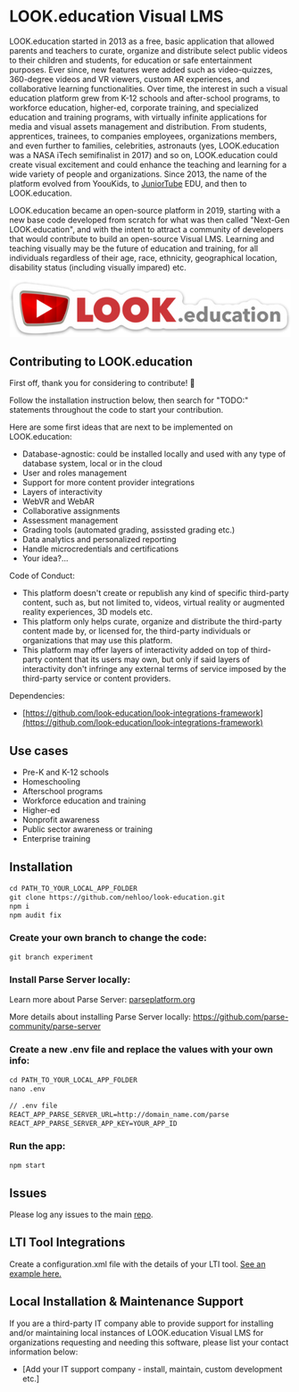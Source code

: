 # LOOK.education Visual LMS

LOOK.education started in 2013 as a free, basic application that allowed parents and teachers to curate, organize and distribute select public videos to their children and students, for education or safe entertainment purposes. Ever since, new features were added such as video-quizzes, 360-degree videos and VR viewers, custom AR experiences, and collaborative learning functionalities. Over time, the interest in such a visual education platform grew from K-12 schools and after-school programs, to workforce education, higher-ed, corporate training, and specialized education and training programs, with virtually infinite applications for media and visual assets management and distribution. From students, apprentices, trainees, to companies employees, organizations members, and even further to families, celebrities, astronauts (yes, LOOK.education was a NASA iTech semifinalist in 2017) and so on, LOOK.education could create visual excitement and could enhance the teaching and learning for a wide variety of people and organizations. Since 2013, the name of the platform evolved from YoouKids, to [JuniorTube](https://github.com/nehloo/juniortube) EDU, and then to LOOK.education.

LOOK.education became an open-source platform in 2019, starting with a new base code developed from scratch for what was then called "Next-Gen LOOK.education", and with the intent to attract a community of developers that would contribute to build an open-source Visual LMS. Learning and teaching visually may be the future of education and training, for all individuals regardless of their age, race, ethnicity, geographical location, disability status (including visually impared) etc.

![LOOK.education](./public/img/look-education-sticker-600x121.png)

## Contributing to LOOK.education

First off, thank you for considering to contribute! 🎉

Follow the installation instruction below, then search for "TODO:" statements throughout the code to start your contribution.

Here are some first ideas that are next to be implemented on LOOK.education:
- Database-agnostic: could be installed locally and used with any type of database system, local or in the cloud
- User and roles management
- Support for more content provider integrations
- Layers of interactivity
- WebVR and WebAR
- Collaborative assignments
- Assessment management
- Grading tools (automated grading, assissted grading etc.)
- Data analytics and personalized reporting
- Handle microcredentials and certifications
- Your idea?...

Code of Conduct:
- This platform doesn't create or republish any kind of specific third-party content, such as, but not limited to, videos, virtual reality or augmented reality experiences, 3D models etc.
- This platform only helps curate, organize and distribute the third-party content made by, or licensed for, the third-party individuals or organizations that may use this platform.
- This platform may offer layers of interactivity added on top of third-party content that its users may own, but only if said layers of interactivity don't infringe any external terms of service imposed by the third-party service or content providers.

Dependencies:
- [https://github.com/look-education/look-integrations-framework](https://github.com/look-education/look-integrations-framework)

## Use cases
- Pre-K and K-12 schools
- Homeschooling
- Afterschool programs
- Workforce education and training
- Higher-ed
- Nonprofit awareness
- Public sector awareness or training
- Enterprise training

## Installation

```
cd PATH_TO_YOUR_LOCAL_APP_FOLDER
git clone https://github.com/nehloo/look-education.git
npm i
npm audit fix
```

### Create your own branch to change the code:

```
git branch experiment
```

### Install Parse Server locally:

Learn more about Parse Server: [parseplatform.org](https://parseplatform.org)

More details about installing Parse Server locally: https://github.com/parse-community/parse-server

### Create a new .env file and replace the values with your own info:

```
cd PATH_TO_YOUR_LOCAL_APP_FOLDER
nano .env
```

```
// .env file
REACT_APP_PARSE_SERVER_URL=http://domain_name.com/parse
REACT_APP_PARSE_SERVER_APP_KEY=YOUR_APP_ID
```

### Run the app:

```
npm start
```

## Issues

Please log any issues to the main [repo](https://github.com/nehloo/look-education/issues).

## LTI Tool Integrations

Create a configuration.xml file with the details of your LTI tool. [See an example here.](https://www.eduappcenter.com/apps/1041#.XX6q0i2ZOYW)

## Local Installation & Maintenance Support

If you are a third-party IT company able to provide support for installing and/or maintaining local instances of LOOK.education Visual LMS for organizations requesting and needing this software, please list your contact information below:

- [Add your IT support company - install, maintain, custom development etc.]
